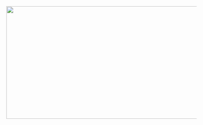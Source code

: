 

<!---
maruisdog/maruisdog is a ✨ special ✨ repository because its `README.md` (this file) appears on your GitHub profile.
You can click the Preview link to take a look at your changes.
--->
<a href="https://github.com/devxb/gitanimals">
<img
  src="https://render.gitanimals.org/farms/maruisdog"
  width="600"
  height="300"
/>
</a>
